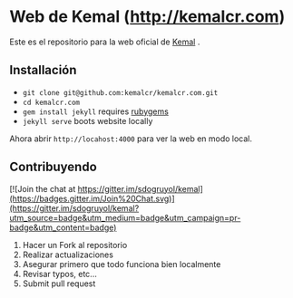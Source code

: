 # Web de Kemal  (http://kemalcr.com)

Este es el repositorio para la web oficial de  [Kemal](http://kemalcr.com) .

## Installación

* `git clone git@github.com:kemalcr/kemalcr.com.git`
* `cd kemalcr.com`
* `gem install jekyll` requires [rubygems](http://rubygems.org)
* `jekyll serve` boots website locally

Ahora abrir `http://locahost:4000` para ver la web en modo local.

## Contribuyendo

[![Join the chat at https://gitter.im/sdogruyol/kemal](https://badges.gitter.im/Join%20Chat.svg)](https://gitter.im/sdogruyol/kemal?utm_source=badge&utm_medium=badge&utm_campaign=pr-badge&utm_content=badge)

1. Hacer un Fork al repositorio
2. Realizar actualizaciones
3. Asegurar primero que todo funciona bien localmente 
4. Revisar typos, etc...
5. Submit pull request
